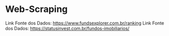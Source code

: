 # Web-Scraping


Link Fonte dos Dados: https://www.fundsexplorer.com.br/ranking
Link Fonte dos Dados: https://statusinvest.com.br/fundos-imobiliarios/
